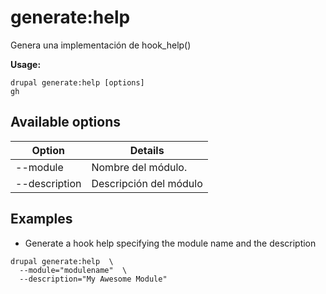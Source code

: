 # generate:help
Genera una implementación de hook_help()

**Usage:**
```
drupal generate:help [options]
gh
```

## Available options
Option | Details
-------|-------------
--module | Nombre del módulo.
--description | Descripción del módulo

## Examples
* Generate a hook help specifying the module name and the description
```
drupal generate:help  \
  --module="modulename"  \
  --description="My Awesome Module"
```
